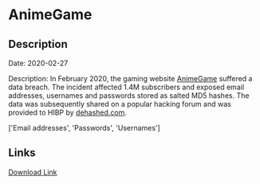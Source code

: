 # AnimeGame

## Description

Date: 2020-02-27

Description:
In February 2020, the gaming website <a href="http://animegame.me/" target="_blank" rel="noopener">AnimeGame</a> suffered a data breach. The incident affected 1.4M subscribers and exposed email addresses, usernames and passwords stored as salted MD5 hashes. The data was subsequently shared on a popular hacking forum and was provided to HIBP by <a href="https://dehashed.com/" target="_blank" rel="noopener">dehashed.com</a>.


['Email addresses', 'Passwords', 'Usernames']

## Links

[Download Link](https://link-to.net/1229997/269.7285622128518/dynamic/?r=aHR0cHM6Ly93d3cubWVkaWFmaXJlLmNvbS92aWV3L1p3VVc3bThkTmtsMFc5bS9hbmltZWdhbWUubWUvZmlsZQ==)